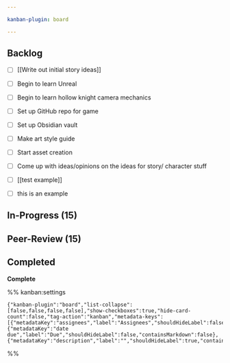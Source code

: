 ```yaml
---

kanban-plugin: board

---
```


## Backlog

- [ ] [[Write out initial story ideas]]
- [ ] Begin to learn Unreal
- [ ] Begin to learn hollow knight camera mechanics
- [ ] Set up GitHub repo for game
- [ ] Set up Obsidian vault
- [ ] Make art style guide
- [ ] Start asset creation
- [ ] Come up with ideas/opinions on the ideas for story/ character stuff
- [ ] [[test example]]
- [ ] this is an example


## In-Progress (15)



## Peer-Review (15)



## Completed

**Complete**




%% kanban:settings
```
{"kanban-plugin":"board","list-collapse":[false,false,false,false],"show-checkboxes":true,"hide-card-count":false,"tag-action":"kanban","metadata-keys":[{"metadataKey":"assignees","label":"Assignees","shouldHideLabel":false,"containsMarkdown":false},{"metadataKey":"date due","label":"Due","shouldHideLabel":false,"containsMarkdown":false},{"metadataKey":"description","label":"","shouldHideLabel":true,"containsMarkdown":true}]}
```
%%